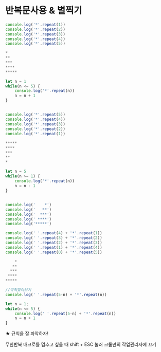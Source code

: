 # 반복문사용 & 별찍기

```javascript
console.log('*'.repeat(1))
console.log('*'.repeat(2))
console.log('*'.repeat(3))
console.log('*'.repeat(4))
console.log('*'.repeat(5))

*
**
***
****
*****
```

```javascript
let n = 1
while(n <= 5) {
    console.log('*'.repeat(n))
    n = n + 1
}
```

## 

```javascript
console.log('*'.repeat(5))
console.log('*'.repeat(4))
console.log('*'.repeat(3))
console.log('*'.repeat(2))
console.log('*'.repeat(1))

*****
****
***
**
*
```

```javascript
let n = 5
while(n >= 1) {
    console.log('*'.repeat(n))
    n = n - 1
}
```

## 

```javascript
console.log('    *')
console.log('   **')
console.log('  ***')
console.log(' ****')
console.log('*****')

console.log(' '.repeat(4) + '*'.repeat(1))
console.log(' '.repeat(3) + '*'.repeat(2))
console.log(' '.repeat(2) + '*'.repeat(3))
console.log(' '.repeat(1) + '*'.repeat(4))
console.log(' '.repeat(0) + '*'.repeat(5))

    *
   **
  ***
 ****
*****

//규칙찾아보기
console.log(' '.repeat(5-n) + '*'.repeat(n))
```

```javascript
let n = 1;
while(n <= 5) {
    console.log(' '.repeat(5-n) + '*'.repeat(n))
    n = n + 1
}
```

★ 규칙을 잘 파악하자!

무한반복 매크로를 멈추고 싶을 때 shift + ESC 눌러 크롬만의 작업관리자에 끄기

